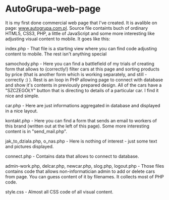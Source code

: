 # AutoGrupa-web-page
It is my first done commercial web page that I've created. It is avalible on page: www.autogrupa.com.pl. Source file containts buch of ordinary HTML5, CSS3, PHP, a little of JavaScript and some more interesting like adjusting visual content to mobile. It goes like this:

index.php - 
That file is a starting view where you can find code adjusting content to mobile. The rest isn't anything special

samochody.php - 
Here you can find a battlefield of my trials of creating form that allows to (correctly!) filter cars at this page and sorting products by price (that is another form which is working separately, and still - correctly :) ). Rest is an loop in PHP allowing page to connect with database and show it's contents in previously prepared design. All of the cars have a "SZCZEGÓŁY" button that is directing to details of a particular car. I find it nice and simple.

car.php - 
Here are just informations aggregated in database and displayed in a nice layout.

kontakt.php - 
Here you can find a form that sends an email to workers of this brand (written out at the left of this page). Some more interesting content is in "send_mail.php".

jak_to_dziala.php, o_nas.php - 
Here is nothing of interest - just some text and pictures displayed.

connect.php - 
Contains data that allows to connect to database.

admin-work.php, delcar.php, newcar.php, slog.php, logout.php - 
Those files contains code that allows non-informatician admin to add or delete cars from page. You can guess content of it by filenames. It collects most of PHP code.

style.css - 
Almost all CSS code of all visual content.
